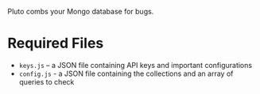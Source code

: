 Pluto combs your Mongo database for bugs.

# Required Files
- `keys.js` – a JSON file containing API keys and important configurations
- `config.js` - a JSON file containing the collections and an array of queries to check
